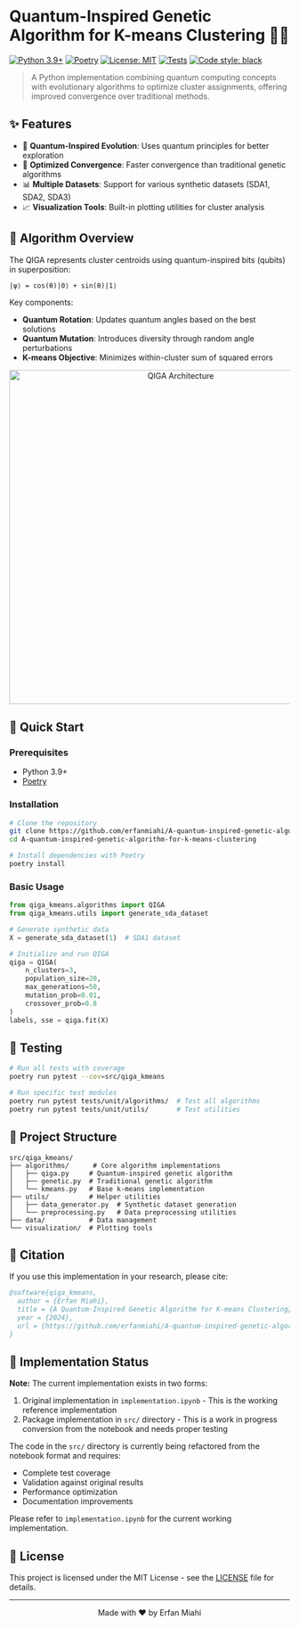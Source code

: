 # Quantum-Inspired Genetic Algorithm for K-means Clustering 🧬🔬

[![Python 3.9+](https://img.shields.io/badge/python-3.9+-blue.svg)](https://www.python.org/downloads/)
[![Poetry](https://img.shields.io/badge/poetry-package-blueviolet)](https://python-poetry.org/)
[![License: MIT](https://img.shields.io/badge/License-MIT-yellow.svg)](https://opensource.org/licenses/MIT)
[![Tests](https://img.shields.io/badge/tests-passing-brightgreen)]()
[![Code style: black](https://img.shields.io/badge/code%20style-black-000000.svg)](https://github.com/psf/black)

> A Python implementation combining quantum computing concepts with evolutionary algorithms to optimize cluster assignments, offering improved convergence over traditional methods.


## ✨ Features

- 🧬 **Quantum-Inspired Evolution**: Uses quantum principles for better exploration
- 🎯 **Optimized Convergence**: Faster convergence than traditional genetic algorithms
- 📊 **Multiple Datasets**: Support for various synthetic datasets (SDA1, SDA2, SDA3)
- 📈 **Visualization Tools**: Built-in plotting utilities for cluster analysis

## 🧪 Algorithm Overview

The QIGA represents cluster centroids using quantum-inspired bits (qubits) in superposition:

```
|ψ⟩ = cos(θ)|0⟩ + sin(θ)|1⟩
```

Key components:
- **Quantum Rotation**: Updates quantum angles based on the best solutions
- **Quantum Mutation**: Introduces diversity through random angle perturbations
- **K-means Objective**: Minimizes within-cluster sum of squared errors

<div align="center">
  <img src="imgs/flowchart.PNG" alt="QIGA Architecture" width="600px"/>
</div>


## 🚀 Quick Start

### Prerequisites

- Python 3.9+
- [Poetry](https://python-poetry.org/docs/#installation)

### Installation

```bash
# Clone the repository
git clone https://github.com/erfanmiahi/A-quantum-inspired-genetic-algorithm-for-k-means-clustering.git
cd A-quantum-inspired-genetic-algorithm-for-k-means-clustering

# Install dependencies with Poetry
poetry install
```

### Basic Usage

```python
from qiga_kmeans.algorithms import QIGA
from qiga_kmeans.utils import generate_sda_dataset

# Generate synthetic data
X = generate_sda_dataset(1)  # SDA1 dataset

# Initialize and run QIGA
qiga = QIGA(
    n_clusters=3,
    population_size=20,
    max_generations=50,
    mutation_prob=0.01,
    crossover_prob=0.8
)
labels, sse = qiga.fit(X)
```

## 🧪 Testing

```bash
# Run all tests with coverage
poetry run pytest --cov=src/qiga_kmeans

# Run specific test modules
poetry run pytest tests/unit/algorithms/  # Test all algorithms
poetry run pytest tests/unit/utils/       # Test utilities
```

## 📁 Project Structure

```
src/qiga_kmeans/
├── algorithms/      # Core algorithm implementations
│   ├── qiga.py     # Quantum-inspired genetic algorithm
│   ├── genetic.py  # Traditional genetic algorithm
│   └── kmeans.py   # Base k-means implementation
├── utils/          # Helper utilities
│   ├── data_generator.py  # Synthetic dataset generation
│   └── preprocessing.py   # Data preprocessing utilities
├── data/           # Data management
└── visualization/  # Plotting tools
```

## 📝 Citation

If you use this implementation in your research, please cite:

```bibtex
@software{qiga_kmeans,
  author = {Erfan Miahi},
  title = {A Quantum-Inspired Genetic Algorithm for K-means Clustering},
  year = {2024},
  url = {https://github.com/erfanmiahi/A-quantum-inspired-genetic-algorithm-for-k-means-clustering}
}
```

## 📄 Implementation Status

**Note:** The current implementation exists in two forms:
1. Original implementation in `implementation.ipynb` - This is the working reference implementation
2. Package implementation in `src/` directory - This is a work in progress conversion from the notebook and needs proper testing

The code in the `src/` directory is currently being refactored from the notebook format and requires:
- Complete test coverage
- Validation against original results
- Performance optimization
- Documentation improvements

Please refer to `implementation.ipynb` for the current working implementation.

## 📄 License

This project is licensed under the MIT License - see the [LICENSE](LICENSE) file for details.

---
<div align="center">
Made with ❤️ by Erfan Miahi
</div>